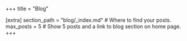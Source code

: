+++
title = "Blog"

[extra]
section_path = "blog/_index.md"  # Where to find your posts.
max_posts = 5  # Show 5 posts and a link to blog section on home page.
+++